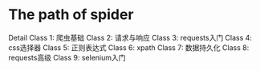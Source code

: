 # The path of spider


Detail
Class 1: 爬虫基础
Class 2: 请求与响应
Class 3: requests入门
Class 4: css选择器
Class 5: 正则表达式
Class 6: xpath
Class 7: 数据持久化
Class 8: requests高级
Class 9: selenium入门
